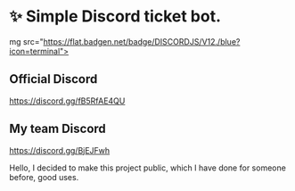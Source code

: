 # ✨ Simple Discord ticket bot.

mg src="https://flat.badgen.net/badge/DISCORDJS/V12./blue?icon=terminal">  

## Official Discord
https://discord.gg/fB5RfAE4QU
## My team Discord
https://discord.gg/BjEJFwh

Hello, I decided to make this project public, which I have done for someone before, good uses.
